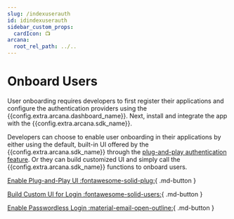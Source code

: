 ```yaml
---
slug: /indexuserauth
id: idindexuserauth
sidebar_custom_props:
  cardIcon: 📺
arcana:
  root_rel_path: ../..
---
```

# Onboard Users

User onboarding requires developers to first register their applications and configure the authentication providers using the {{config.extra.arcana.dashboard_name}}. Next, install and integrate the app with the {{config.extra.arcana.sdk_name}}.

Developers can choose to enable user onboarding in their applications by either using the default, built-in UI offered by the {{config.extra.arcana.sdk_name}}  through the [plug-and-play authentication feature]({{page.meta.arcana.root_rel_path}}/concepts/plugnplayauth.md). Or they can build customized UI and simply call the {{config.extra.arcana.sdk_name}} functions to onboard users.

[Enable Plug-and-Play UI :fontawesome-solid-plug:](./wallet_plugnplay.md){ .md-button }

[Build Custom UI for Login :fontawesome-solid-users:](./build_social/index.md){ .md-button } 

[Enable Passwordless Login :material-email-open-outline:](./wallet_plugnplay.md){ .md-button }
